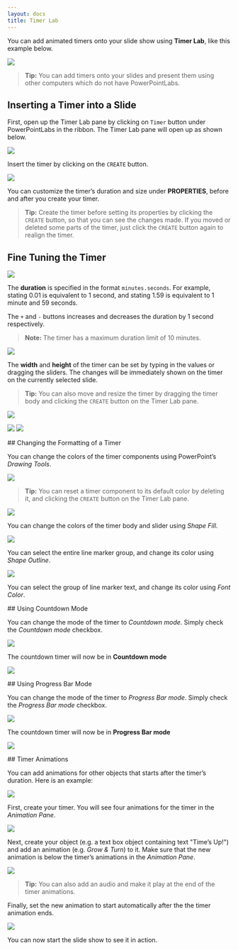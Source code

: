 ```yaml
---
layout: docs
title: Timer Lab
---
```


You can add animated timers onto your slide show using **Timer Lab**, like this example below.

<p>
<img src="{{ site.baseurl }}/img/docs/timer-lab/image_0.gif" onload='this.width = 700'/>
</p>

> **Tip:** You can add timers onto your slides and present them using other computers which do not have PowerPointLabs.

## <a class="anchor-bookmark" id="inserting-a-timer-into-a-slide"></a> Inserting a Timer into a Slide

First, open up the Timer Lab pane by clicking on `Timer` button under PowerPointLabs in the ribbon. The Timer Lab pane will open up as shown below.

<p>
<img src="{{ site.baseurl }}/img/docs/timer-lab/image_1.png" onload='this.width = 400'/>
</p>

Insert the timer by clicking on the `CREATE` button. 

<p>
<img src="{{ site.baseurl }}/img/docs/timer-lab/image_2.png" onload='this.width = 100'/>
</p>

You can customize the timer’s duration and size under **PROPERTIES**, before and after you create your timer.

> **Tip:** Create the timer before setting its properties by clicking the `CREATE` button, so that you can see the changes made. If you moved or deleted some parts of the timer, just click the `CREATE` button again to realign the timer. 

## <a class="anchor-bookmark" id="fine-tuning-the-timer"></a> Fine Tuning the Timer

<p>
<img src="{{ site.baseurl }}/img/docs/timer-lab/image_3.png" onload='this.width = 400'/>
</p>

The **duration** is specified in the format `minutes.seconds`. For example, stating 0.01 is equivalent to 1 second, and stating 1.59 is equivalent to 1 minute and 59 seconds. 

The `+` and `-` buttons increases and decreases the duration by 1 second respectively.

> **Note:** The timer has a maximum duration limit of 10 minutes.

<p>
<img src="{{ site.baseurl }}/img/docs/timer-lab/image_4.png" onload='this.width = 400'/>
</p>

The **width** and **height** of the timer can be set by typing in the values or dragging the sliders. The changes will be immediately shown on the timer on the currently selected slide.

> **Tip:** You can also move and resize the timer by dragging the timer body and clicking the `CREATE` button on the Timer Lab pane. 

<p>
<img src="{{ site.baseurl }}/img/docs/timer-lab/image_5.png" onload='this.width = 350'/>
</p>

<p>
<img src="{{ site.baseurl }}/img/docs/timer-lab/image_6.png" onload='this.width = 350'/>
<img src="{{ site.baseurl }}/img/docs/timer-lab/image_7.png" onload='this.width = 350'/>
</p>

##<a class="anchor-bookmark" id="changing-the-formatting-of-a-timer"></a> Changing the Formatting of a Timer

You can change the colors of the timer components using PowerPoint’s *Drawing Tools*. 

<p>
<img src="{{ site.baseurl }}/img/docs/timer-lab/image_8.png" onload='this.width = 700'/>
</p>

> **Tip:** You can reset a timer component to its default color by deleting it, and clicking the `CREATE` button on the Timer Lab pane.

<p>
<img src="{{ site.baseurl }}/img/docs/timer-lab/image_9.png" onload='this.width = 700'/>
</p>

You can change the colors of the timer body and slider using *Shape Fill*. 

<p>
<img src="{{ site.baseurl }}/img/docs/timer-lab/image_10.png" onload='this.width = 700'/>
</p>

You can select the entire line marker group, and change its color using *Shape Outline*. 

<p>
<img src="{{ site.baseurl }}/img/docs/timer-lab/image_11.png" onload='this.width = 700'/>
</p>

You can select the group of line marker text, and change its color using *Font Color*. 

##<a class="anchor-bookmark" id="using-countdown-mode"></a> Using Countdown Mode

You can change the mode of the timer to *Countdown mode*. Simply check the *Countdown mode* checkbox.

<p>
<img src="{{ site.baseurl }}/img/docs/timer-lab/image_16.png" onload='this.width = 100'/>
</p>

The countdown timer will now be in **Countdown mode**

<p>
<img src="{{ site.baseurl }}/img/docs/timer-lab/image_17.gif" onload='this.width = 700'/>
</p>

##<a class="anchor-bookmark" id="using-progressbar-mode"></a> Using Progress Bar Mode

You can change the mode of the timer to *Progress Bar mode*. Simply check the *Progress Bar mode* checkbox.

<p>
<img src="{{ site.baseurl }}/img/docs/timer-lab/image_18.png" onload='this.width = 100'/>
</p>

The countdown timer will now be in **Progress Bar mode**

<p>
<img src="{{ site.baseurl }}/img/docs/timer-lab/image_19.gif" onload='this.width = 700'/>
</p>

##<a class="anchor-bookmark" id="timer-animations"></a> Timer Animations

You can add animations for other objects that starts after the timer’s duration. Here is an example: 

<p>
<img src="{{ site.baseurl }}/img/docs/timer-lab/image_12.gif" onload='this.width = 700'/>
</p>

First, create your timer. You will see four animations for the timer in the *Animation Pane*.

<p>
<img src="{{ site.baseurl }}/img/docs/timer-lab/image_13.png" onload='this.width = 700'/>
</p>

Next, create your object (e.g. a text box object containing text "Time’s Up!") and add an animation (e.g. *Grow & Turn*) to it. Make sure that the new animation is below the timer’s animations in the *Animation Pane*.

<p>
<img src="{{ site.baseurl }}/img/docs/timer-lab/image_14.png" onload='this.width = 700'/>
</p>

> **Tip:** You can also add an audio and make it play at the end of the timer animations.

Finally, set the new animation to start automatically after the the timer animation ends. 

<p>
<img src="{{ site.baseurl }}/img/docs/timer-lab/image_15.png" onload='this.width = 400'/>
</p>

You can now start the slide show to see it in action.

